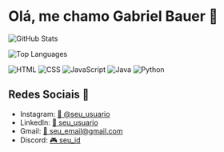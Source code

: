 # Olá, me chamo Gabriel Bauer 👋

![GitHub Stats](https://github-readme-stats.vercel.app/api?username=GabrielBauer01&show_icons=true&hide_title=true&hide=prs&count_private=true&theme=radical)

![Top Languages](https://github-readme-stats.vercel.app/api/top-langs/?username=GabrielBauer01&langs_count=5&layout=compact&theme=radical)

![HTML](https://img.shields.io/badge/-HTML-E34F26?style=flat-square&logo=html5&logoColor=white)
![CSS](https://img.shields.io/badge/-CSS-1572B6?style=flat-square&logo=css3&logoColor=white)
![JavaScript](https://img.shields.io/badge/-JavaScript-F7DF1E?style=flat-square&logo=javascript&logoColor=black)
![Java](https://img.shields.io/badge/-Java-007396?style=flat-square&logo=java&logoColor=white)
![Python](https://img.shields.io/badge/-Python-3776AB?style=flat-square&logo=python&logoColor=white)

## Redes Sociais 📱
- Instagram: [📸 @seu_usuario]([https://www.instagram.com/seu_usuario](https://www.instagram.com/_gabriel.bauer/))
- LinkedIn: [💼 seu_usuario](www.linkedin.com/in/gabriel-bauer-guimarães-b487a12aa)
- Gmail: [📧 seu_email@gmail.com](gabrielbs232@gmail.com)
- Discord: [🎮 seu_id](https://discord.com/users/bauer5870)
